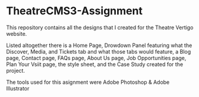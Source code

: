 # TheatreCMS3-Assignment
This repository contains all the designs that I created for the Theatre Vertigo website.

Listed altogether there is a Home Page, Drowdown Panel featuring what the Discover, Media, and Tickets tab and what those tabs would feature, a Blog page, Contact page, FAQs page,
About Us page, Job Opportunities page, Plan Your Vsiit page, the style sheet, and the Case Study created for the project.

The tools used for this asignment were Adobe Photoshop & Adobe Illustrator
